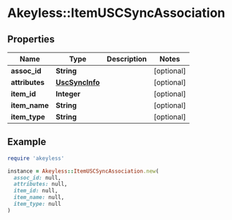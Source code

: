 # Akeyless::ItemUSCSyncAssociation

## Properties

| Name | Type | Description | Notes |
| ---- | ---- | ----------- | ----- |
| **assoc_id** | **String** |  | [optional] |
| **attributes** | [**UscSyncInfo**](UscSyncInfo.md) |  | [optional] |
| **item_id** | **Integer** |  | [optional] |
| **item_name** | **String** |  | [optional] |
| **item_type** | **String** |  | [optional] |

## Example

```ruby
require 'akeyless'

instance = Akeyless::ItemUSCSyncAssociation.new(
  assoc_id: null,
  attributes: null,
  item_id: null,
  item_name: null,
  item_type: null
)
```

